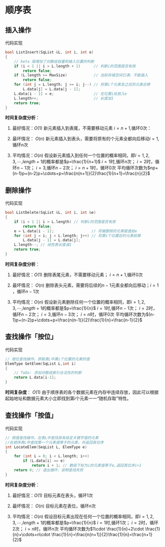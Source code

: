 # 顺序表

## 插入操作

代码实现

```c
bool ListInsert(SqList &L, int i, int e)
{
    // beta 版增加了对数组容量和插入位置的判断
    if (i < 1 || i > L.length + 1)      // 判断i的范围是否有效
        return false;
    if (L.length >= MaxSize)            // 当前存储空间已满，不能插入
        return false;
    for (int j = L.length; j >= i; j--) // 将第i个元素及之后的元素后移
        L.data[j] = L.data[j - 1];
    L.data[i - 1] = e;                  // 在位置i处放入e
    L.length++;                         // 长度加1
    return true;
}
```

**时间复杂度分析**：

1. 最好情况：$O(1)$
  新元素插入到表尾，不需要移动元素 $i=n+1$,循环0次：

2. 最坏情况： $O(n)$
  新元素插入到表头，需要将原有的个元素全都向后移动$i=1$,循环n次

3. 平均情况：$O(n)$
  假设新元素插入到任何一个位置的概率相同，即$i=1,2,3,\cdots$,$length+1$的概率都是$p=\frac{1}{n+1}$
  $i=1$时,循环$n$次；
  $i=2$时，循环$n-1$次；
  $i=3$,循环$n-2$次；
  $i=n+1$时，循环0次
  平均循环次数为$np+(n-1)p+(n-2)p+\cdots+p=\frac{n(n+1)}{2}\frac{1}{n+1}=\frac{n}{2}$

## 删除操作

代码实现

```c
bool ListDelete(SqList &L, int i, int &e)
{
    if (i < 1 || i > L.length) // 判断i的范围是否有效
        return false;
    e = L.data[i - 1];                 // 将被删除的元素赋值给e
    for (int j = i; j < L.length; j++) // 将第i个位置后的元素前移
        L.data[j - 1] = L.data[j];
    L.length--; // 线性表长度减1
    return true;
}
```

**时间复杂度分析**：

1. 最好情况：$O(1)$
  删除表尾元素，不需要移动元素； $i=n+1$,循环0次
2. 最坏情况： $O(n)$
  删除表头元素，需要将后续的$n-1$元素全都向后移动；$i=1$ ，循环$n-1$次

3. 平均情况：$O(n)$
  假设新元素删除任何一个位置的概率相同，即$i=1,2,3,\cdots$,$length+1$的概率都是$p=\frac{1}{n}$
  $i=1$时,循环$n-1$次；
  $i=2$时，循环$n-2$次；
  $i=3$,循环$n-3$次；
  $i=n$时，循环0次
  平均循环次数为$(n-1)p+(n-2)p+\cdots+p=\frac{n(n-1)}{2}\frac{1}{n}=\frac{n-1}{2}$

## 查找操作「按位」

代码实现

```c++
// 按位查找操作。获取表L中第i个位置的元素的值
ElemType GetElem(SqList L,int i)
{
    // ToDo: 添加对数组索引合法性的判断
    return L.data[i-1];
}
```

**时间复杂度**： $O(1)$
由于顺序表的各个数据元素在内存中连续存放，因此可以根据起始地址和数据元素大小立即找到第$i$个元素一一“随机存取”特性。

## 查找操作「按值」

代码实现

```c++
// 按值查找操作。在表L中查找具有给定关键字值的元素
//在顺序表L中查找第一个元素值等于的元素，并返回其位序
int LocateElem(SeqList L, ElemType e)
{
    for (int i = 0; i < L.length; i++)
        if (L.data[i] == e)
            return i + 1; // 数组下标为i的元素值等于e,返回其位序i+1
    return 0; // 退出循环，说明查找失败
}
```

**时间复杂度分析**：

1. 最好情况：$O(1)$
  目标元素在表头，循环1次
2. 最坏情况： $O(n)$
  目标元素在表位，循环$n$次

3. 平均情况：$O(n)$
  假设目标元素出现在任何一个位置的概率相同，即$i=1,2,3,\cdots$,$length+1$的概率都是$p=\frac{1}{n}$
  $i=1$时,循环$1$次；
  $i=2$时，循环$2$次；
  $i=n$时，循环$n$次
  平均循环次数为$1\cdot \frac{1}{n}+2\cdot \frac{1}{n}+\cdots+n\cdot \frac{1}{n}=\frac{n(n+1)}{2}\frac{1}{n}=\frac{n+1}{2}$
